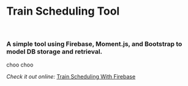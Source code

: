 <h1>Train Scheduling Tool</h1>
<br>
<h3>A simple tool using Firebase, Moment.js, and Bootstrap to model DB storage and retrieval.</h3>
<p>choo choo</p>

<em>Check it out online:</em>
<a href="https://tcote19.github.io/Firebase-Train-Scheduler/" target="_blank">Train Scheduling With Firebase</a>
